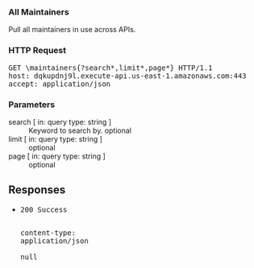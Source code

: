 <!DOCTYPE html><html><head><title>All Maintainers</title><link rel="stylesheet" href="./OpenApi.css"/><meta charset="utf-8"/><meta name="viewport" content="width=device-width, initial-scale=1"/></head><body><article><section class="requestOverview"><h1 class="request-summary">All Maintainers</h1><p class="request-description">Pull all maintainers in use across APIs.</p></section><section class="http"><h3>HTTP Request</h3><pre class="http-example"><span class="request-line">GET</span> <span class="http-target">\maintainers{?search*,limit*,page*}</span> <span class="http-version">HTTP/1.1</span>&#xA;<span class="header-line">host</span>: <span class="header-value">dqkupdnj9l.execute-api.us-east-1.amazonaws.com:443</span>&#xA;<span class="header-line">accept</span>: <span class="header-value">application/json</span>&#xA;</pre></section><dl class="parameters"><h3>Parameters</h3><dt class="parameter"><span class="parameter-name">search</span> [ in: <span class="parameter-location">query</span> type: <span class="parameter-type">string</span> ]</dt><dd class="parameter"><span class="parameter-description">Keyword to search by.</span> <span class="parameter-required">optional</span></dd><dt class="parameter"><span class="parameter-name">limit</span> [ in: <span class="parameter-location">query</span> type: <span class="parameter-type">string</span> ]</dt><dd class="parameter"><span class="parameter-description"></span> <span class="parameter-required">optional</span></dd><dt class="parameter"><span class="parameter-name">page</span> [ in: <span class="parameter-location">query</span> type: <span class="parameter-type">string</span> ]</dt><dd class="parameter"><span class="parameter-description"></span> <span class="parameter-required">optional</span></dd></dl><section class="responses"><h2>Responses</h2><ul class="responses"><li class="response"><pre class="http-example"><span class="status-line">200</span> <span class="status-description">Success</span>
<span class="header-line">content-type</span>: <span class="header-value">application/json</span>&#xA;&#xA;null</pre></li></ul></section></article></body></html>